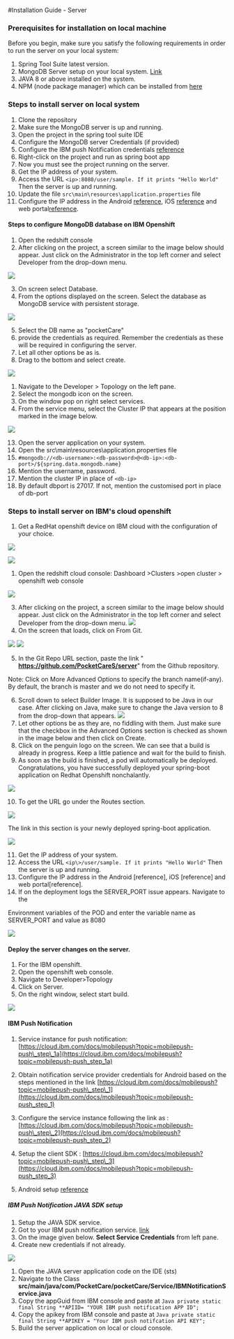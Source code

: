 
#Installation Guide - Server
### Prerequisites for installation on local machine

Before you begin, make sure you satisfy the following requirements in order to run the server on your local system:

1. Spring Tool Suite latest version.
2. MongoDB Server setup on your local system. [Link](https://www.mongodb.com/try/download/community)
3. JAVA 8 or above installed on the system.
4. NPM (node package manager) which can be installed from [here](https://nodejs.org/en/download/)

### Steps to install server on local system

1. Clone the repository
2. Make sure the MongoDB server is up and running.
3. Open the project in the spring tool suite IDE
4. Configure the MongoDB server Credentials (if provided)
5. Configure the IBM push Notification credentials [reference](https://github.com/PocketCareS/server/blob/master/README.md#ibm-push-notification-java-sdk-setup)
6. Right-click on the project and run as spring boot app
7. Now you must see the project running on the server.
8. Get the IP address of your system.
9. Access the URL ```<ip>:8080/user/sample. If it prints "Hello World" ```Then the server is up and running.
10. Update the file ```src\main\resources\application.properties``` file
11. Configure the IP address in the Android [reference](https://github.com/PocketCareS/PocketCareS-Android/tree/development#running-pocketcare-s-using-android-studio), iOS [reference](https://github.com/PocketCareS/PocketCareS-iOS#installing-pocketcare-s-using-xcode) and web portal[reference](https://github.com/PocketCareS/webportal/blob/master/README.md#steps-for-running-on-local-system).

#### Steps to configure MongoDB database on IBM Openshift

1. Open the redshift console
2. After clicking on the project, a screen similar to the image below should appear. Just click on the Administrator in the top left corner and select Developer from the drop-down menu.

![](assets/8.png)

3. On screen select Database.
4. From the options displayed on the screen. Select the database as MongoDB service with persistent storage.

![](assets/23.png)

5. Select the DB name as &quot;pocketCare&quot;
6. provide the credentials as required. Remember the credentials as these will be required in configuring the server.
7. Let all other options be as is.
8. Drag to the bottom and select create.

![](assets/11.png)

1. Navigate to the Developer > Topology on the left pane.
2.  Select the mongodb icon on the screen.
3.  On the window pop on right select services.
4.  From the service menu, select the Cluster IP that appears at the position marked in the image below.

![](assets/20.png)

13. Open the server application on your system.
14. Open the src\main\resources\application.properties file
15. ```#mongodb://<db-username>:<db-password>@<db-ip>:<db-port>/${spring.data.mongodb.name}```
16. Mention the username, password.
17. Mention the cluster IP in place of ```<db-ip>```
18. By default dbport is 27017. If not, mention the customised port in place of db-port


### Steps to install server on IBM's cloud openshift 


1. Get a RedHat openshift device on IBM cloud with the configuration of your choice.

![](assets/15.png)

![](assets/16.png)

1. Open the redshift cloud console: Dashboard >Clusters >open cluster > openshift web console

![](assets/17.png)

3. After clicking on the project, a screen similar to the image below should appear. Just click on the Administrator in the top left corner and select Developer from the drop-down menu. ![](assets/3.png)
4. On the screen that loads, click on From Git.

![](assets/4.png)
![](assets/5.png)

5. In the Git Repo URL section, paste the link &quot; **https://github.com/PocketCareS/server**&quot; from the Github repository.

Note: Click on More Advanced Options to specify the branch name(if-any). By default, the branch is master and we do not need to specify it.

6. Scroll down to select Builder Image. It is supposed to be Java in our case. After clicking on Java, make sure to change the Java version to 8 from the drop-down that appears. ![](assets/5.png)
7. Let other options be as they are, no fiddling with them. Just make sure that the checkbox in the Advanced Options section is checked as shown in the image below and then click on Create.
8. Click on the penguin logo on the screen. We can see that a build is already in progress. Keep a little patience and wait for the build to finish.
9. As soon as the build is finished, a pod will automatically be deployed. Congratulations, you have successfully deployed your spring-boot application on Redhat Openshift nonchalantly.

![](assets/5.png)

10. To get the URL go under the Routes section.

![](assets/7.png)

The link in this section is your newly deployed spring-boot application.

![](assets/3.png)

11. Get the IP address of your system.
12. Access the URL ```<ip\>/user/sample. If it prints "Hello World"``` Then the server is up and running.
13. Configure the IP address in the Android [reference], iOS [reference] and web portal[reference].
14. If on the deployment logs the SERVER_PORT issue appears. Navigate to the

Environment variables of the POD and enter the variable name as SERVER_PORT and value as 8080

![](assets/19.png)


#### Deploy the server changes on the server.

1. For the IBM openshift.
2. Open the openshift web console.
3. Navigate to Developer>Topology
4. Click on Server.
5. On the right window, select start build.

![](assets/21.png)

#### IBM Push Notification

1. Service instance for push notification: [https://cloud.ibm.com/docs/mobilepush?topic=mobilepush-push\_step\_1a](https://cloud.ibm.com/docs/mobilepush?topic=mobilepush-push_step_1a)

2. Obtain notification service provider credentials for Android based on the steps mentioned in the link [https://cloud.ibm.com/docs/mobilepush?topic=mobilepush-push\_step\_1](https://cloud.ibm.com/docs/mobilepush?topic=mobilepush-push_step_1)

3. Configure the service instance following the link as : [https://cloud.ibm.com/docs/mobilepush?topic=mobilepush-push\_step\_2](https://cloud.ibm.com/docs/mobilepush?topic=mobilepush-push_step_2)

4. Setup the client SDK : [https://cloud.ibm.com/docs/mobilepush?topic=mobilepush-push\_step\_3](https://cloud.ibm.com/docs/mobilepush?topic=mobilepush-push_step_3)

5. Android setup [reference](https://github.com/PocketCareS/PocketCareS-Android/tree/development#getting-app-client-id-for-exposure-notification)

##### IBM Push Notification JAVA SDK setup

1. Setup the JAVA SDK service.
2. Got to your IBM push notification service. [link](https://cloud.ibm.com/services/imfpush/crn%3Av1%3Abluemix%3Apublic%3Aimfpush%3Aus-south%3Aa%2F446673b322a041c3852f5abaf675bae9%3A2abe5c40-d5aa-4ff0-9b2e-d76327e76ee6%3A%3A?paneId=credentials)
 3. On the image given below. **Select Service Credentials** from left pane.
 4. Create new credentials if not already.

![](assets/24.png)

  1. Open the JAVA server application code on the IDE (sts)
  2. Navigate to the Class **src/main/java/com/PocketCare/pocketCare/Service/IBMNotificationService.java**
  3. Copy the appGuid from IBM console and paste at 
  ```Java private static final String **APIID= "YOUR IBM push notification APP ID";```
  4. Copy the apikey from IBM console and paste at 
  ```Java private static final String **APIKEY = "Your IBM push notifcation API KEY";```
  5. Build the server application on local or cloud console.

